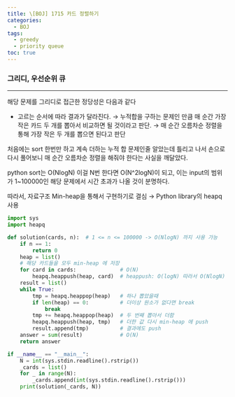 ```yaml
---
title: \[BOJ] 1715 카드 정렬하기
categories: 
  - BOJ
tags: 
  - greedy
  - priority queue
toc: true
---
```


### 그리디, 우선순위 큐

---

해당 문제를 그리디로 접근한 정당성은 다음과 같다

- 고르는 순서에 따라 결과가 달라진다. → 누적합을 구하는 문제인 만큼 매 순간 가장 작은 카드 두 개를 뽑아서 비교하면 될 것이라고 판단. → 매 순간 오름차순 정렬을 통해 가장 작은 두 개를 뽑으면 된다고 판단

처음에는 sort 한번만 하고 계속 더하는 누적 합 문제인줄 알았는데 틀리고 나서 손으로 다시 풀어보니 매 순간 오름차순 정렬을 해줘야 한다는 사실을 깨달았다.

python sort는 O(NlogN) 이걸 N번 한다면 O(N^2logN)이 되고, 이는 input의 범위가 1~100000인 해당 문제에서 시간 초과가 나올 것이 분명하다.

따라서, 자료구조 Min-heap을 통해서 구현하기로 결심 → Python library의 heapq 사용

```python
import sys
import heapq

def solution(cards, n):  # 1 <= n <= 100000 -> O(NlogN) 까지 사용 가능
    if n == 1:
        return 0
    heap = list()
    # 해당 카드들을 모두 min-heap 에 저장
    for card in cards:              # O(N)
        heapq.heappush(heap, card)  # heappush: O(logN) 따라서 O(NlogN)
    result = list()
    while True:
        tmp = heapq.heappop(heap)   # 하나 뽑았을때
        if len(heap) == 0:          # 더이상 원소가 없다면 break
            break
        tmp += heapq.heappop(heap)  # 두 번째 뽑아서 더함
        heapq.heappush(heap, tmp)   # 더한 값 다시 min-heap 에 push
        result.append(tmp)          # 결과에도 push
    answer = sum(result)            # O(N)
    return answer

if __name__ == "__main__":
    N = int(sys.stdin.readline().rstrip())
    _cards = list()
    for _ in range(N):
        _cards.append(int(sys.stdin.readline().rstrip()))
    print(solution(_cards, N))
```